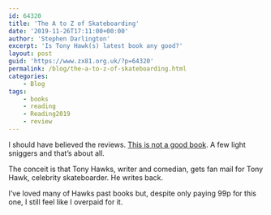 ```yaml
---
id: 64320
title: 'The A to Z of Skateboarding'
date: '2019-11-26T17:11:00+00:00'
author: 'Stephen Darlington'
excerpt: 'Is Tony Hawk(s) latest book any good?'
layout: post
guid: 'https://www.zx81.org.uk/?p=64320'
permalink: /blog/the-a-to-z-of-skateboarding.html
categories:
    - Blog
tags:
    - books
    - reading
    - Reading2019
    - review
---
```


I should have believed the reviews. [This is not a good book](https://amzn.to/2pL3TQo). A few light sniggers and that’s about all.

The conceit is that Tony Hawks, writer and comedian, gets fan mail for Tony Hawk, celebrity skateboarder. He writes back.

I’ve loved many of Hawks past books but, despite only paying 99p for this one, I still feel like I overpaid for it.